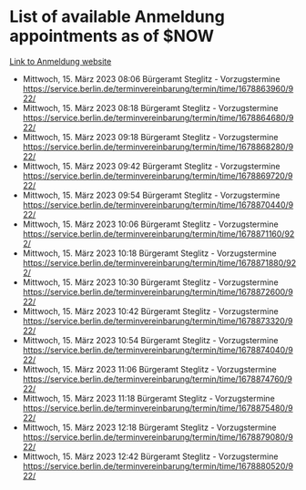# List of available Anmeldung appointments as of $NOW
[Link to Anmeldung website](https://service.berlin.de/terminvereinbarung/termin/tag.php?termin=1&anliegen[]=120686&dienstleisterlist=122210,122217,327316,122219,327312,122227,327314,122231,327346,122243,327348,122254,122252,329742,122260,329745,122262,329748,122271,327278,122273,327274,122277,327276,330436,122280,327294,122282,327290,122284,327292,122291,327270,122285,327266,122286,327264,122296,327268,150230,329760,122297,327286,122294,327284,122312,329763,122314,329775,122304,327330,122311,327334,122309,327332,317869,122281,327352,122279,329772,122283,122276,327324,122274,327326,122267,329766,122246,327318,122251,327320,122257,327322,122208,327298,122226,327300&herkunft=http%3A%2F%2Fservice.berlin.de%2Fdienstleistung%2F120686%2F)
- Mittwoch, 15. März 2023 08:06 Bürgeramt Steglitz - Vorzugstermine https://service.berlin.de/terminvereinbarung/termin/time/1678863960/922/
- Mittwoch, 15. März 2023 08:18 Bürgeramt Steglitz - Vorzugstermine https://service.berlin.de/terminvereinbarung/termin/time/1678864680/922/
- Mittwoch, 15. März 2023 09:18 Bürgeramt Steglitz - Vorzugstermine https://service.berlin.de/terminvereinbarung/termin/time/1678868280/922/
- Mittwoch, 15. März 2023 09:42 Bürgeramt Steglitz - Vorzugstermine https://service.berlin.de/terminvereinbarung/termin/time/1678869720/922/
- Mittwoch, 15. März 2023 09:54 Bürgeramt Steglitz - Vorzugstermine https://service.berlin.de/terminvereinbarung/termin/time/1678870440/922/
- Mittwoch, 15. März 2023 10:06 Bürgeramt Steglitz - Vorzugstermine https://service.berlin.de/terminvereinbarung/termin/time/1678871160/922/
- Mittwoch, 15. März 2023 10:18 Bürgeramt Steglitz - Vorzugstermine https://service.berlin.de/terminvereinbarung/termin/time/1678871880/922/
- Mittwoch, 15. März 2023 10:30 Bürgeramt Steglitz - Vorzugstermine https://service.berlin.de/terminvereinbarung/termin/time/1678872600/922/
- Mittwoch, 15. März 2023 10:42 Bürgeramt Steglitz - Vorzugstermine https://service.berlin.de/terminvereinbarung/termin/time/1678873320/922/
- Mittwoch, 15. März 2023 10:54 Bürgeramt Steglitz - Vorzugstermine https://service.berlin.de/terminvereinbarung/termin/time/1678874040/922/
- Mittwoch, 15. März 2023 11:06 Bürgeramt Steglitz - Vorzugstermine https://service.berlin.de/terminvereinbarung/termin/time/1678874760/922/
- Mittwoch, 15. März 2023 11:18 Bürgeramt Steglitz - Vorzugstermine https://service.berlin.de/terminvereinbarung/termin/time/1678875480/922/
- Mittwoch, 15. März 2023 12:18 Bürgeramt Steglitz - Vorzugstermine https://service.berlin.de/terminvereinbarung/termin/time/1678879080/922/
- Mittwoch, 15. März 2023 12:42 Bürgeramt Steglitz - Vorzugstermine https://service.berlin.de/terminvereinbarung/termin/time/1678880520/922/
